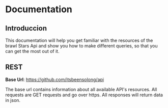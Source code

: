 # Documentation

## Introduccion

This documentation will help you get familiar with the resources of the brawl Stars Api and show you how to make different queries, so that you can get the most out of it.

## REST

**Base Url**: https://github.com/itsbeensolong/api

The base url contains information about all available API's resources. All requests are GET requests and go over https. All responses will return data in json.

